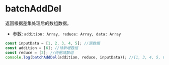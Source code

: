 # batchAddDel

返回根据差集处理后的数组数据。

- 参数: `addition: Array, reduce: Array, data: Array`

```js
const inputData = [1, 2, 3, 4, 5]; //源数据
const addition = [6]; //待新增数组
const reduce = [2]; //待删减数组
console.log(batchAddDel(addition, reduce, inputData)); //[1, 3, 4, 5, 6]
```
